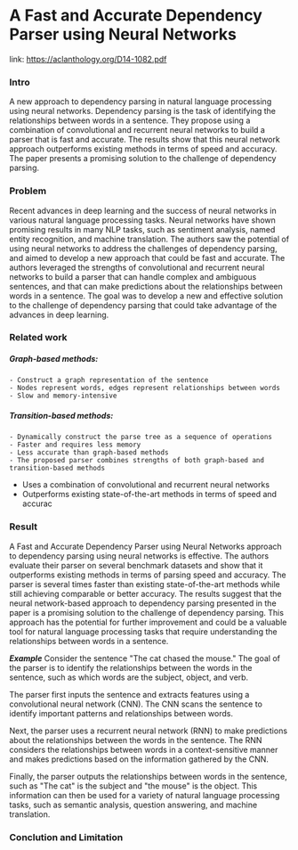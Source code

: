 # A Fast and Accurate Dependency Parser using Neural Networks
link: https://aclanthology.org/D14-1082.pdf
### Intro
A new approach to dependency parsing in natural language processing using neural networks. Dependency parsing is the task of identifying the relationships between words in a sentence. They propose using a combination of convolutional and recurrent neural networks to build a parser that is fast and accurate. The results show that this neural network approach outperforms existing methods in terms of speed and accuracy. The paper presents a promising solution to the challenge of dependency parsing.

### Problem
Recent advances in deep learning and the success of neural networks in various natural language processing tasks. Neural networks have shown promising results in many NLP tasks, such as sentiment analysis, named entity recognition, and machine translation. The authors saw the potential of using neural networks to address the challenges of dependency parsing, and aimed to develop a new approach that could be fast and accurate. The authors leveraged the strengths of convolutional and recurrent neural networks to build a parser that can handle complex and ambiguous sentences, and that can make predictions about the relationships between words in a sentence. The goal was to develop a new and effective solution to the challenge of dependency parsing that could take advantage of the advances in deep learning.

### Related work
##### Graph-based methods:
    - Construct a graph representation of the sentence
    - Nodes represent words, edges represent relationships between words
    - Slow and memory-intensive
##### Transition-based methods:
    - Dynamically construct the parse tree as a sequence of operations
    - Faster and requires less memory
    - Less accurate than graph-based methods
    - The proposed parser combines strengths of both graph-based and transition-based methods
- Uses a combination of convolutional and recurrent neural networks
- Outperforms existing state-of-the-art methods in terms of speed and accurac

### Result
A Fast and Accurate Dependency Parser using Neural Networks approach to dependency parsing using neural networks is effective. The authors evaluate their parser on several benchmark datasets and show that it outperforms existing methods in terms of parsing speed and accuracy. The parser is several times faster than existing state-of-the-art methods while still achieving comparable or better accuracy. The results suggest that the neural network-based approach to dependency parsing presented in the paper is a promising solution to the challenge of dependency parsing. This approach has the potential for further improvement and could be a valuable tool for natural language processing tasks that require understanding the relationships between words in a sentence.

***Example***
Consider the sentence "The cat chased the mouse." The goal of the parser is to identify the relationships between the words in the sentence, such as which words are the subject, object, and verb.

The parser first inputs the sentence and extracts features using a convolutional neural network (CNN). The CNN scans the sentence to identify important patterns and relationships between words.

Next, the parser uses a recurrent neural network (RNN) to make predictions about the relationships between the words in the sentence. The RNN considers the relationships between words in a context-sensitive manner and makes predictions based on the information gathered by the CNN.

Finally, the parser outputs the relationships between words in the sentence, such as "The cat" is the subject and "the mouse" is the object. This information can then be used for a variety of natural language processing tasks, such as semantic analysis, question answering, and machine translation.


### Conclution and Limitation


